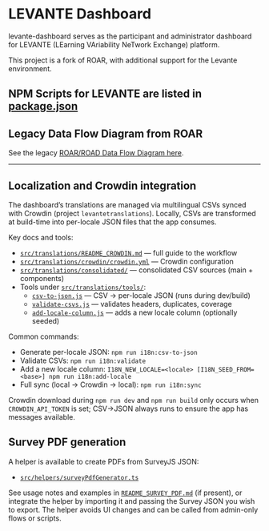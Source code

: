 # LEVANTE Dashboard

levante-dashboard serves as the participant and administrator dashboard for LEVANTE (LEarning VAriability NeTwork Exchange) platform.

This project is a fork of ROAR, with additional support for the Levante environment.

## NPM Scripts for LEVANTE are listed in [package.json](./package.json)

## Legacy Data Flow Diagram from ROAR

See the legacy [ROAR/ROAD Data Flow Diagram here](https://miro.com/app/board/uXjVNY-_qDA=/?share_link_id=967374624080).

---

## Localization and Crowdin integration

The dashboard’s translations are managed via multilingual CSVs synced with Crowdin (project `levantetranslations`). Locally, CSVs are transformed at build-time into per-locale JSON files that the app consumes.

Key docs and tools:

- [`src/translations/README_CROWDIN.md`](./src/translations/README_CROWDIN.md) — full guide to the workflow
- [`src/translations/crowdin/crowdin.yml`](./src/translations/crowdin/crowdin.yml) — Crowdin configuration
- [`src/translations/consolidated/`](./src/translations/consolidated/) — consolidated CSV sources (main + components)
- Tools under [`src/translations/tools/`](./src/translations/tools/):
  - [`csv-to-json.js`](./src/translations/tools/csv-to-json.js) — CSV → per-locale JSON (runs during dev/build)
  - [`validate-csvs.js`](./src/translations/tools/validate-csvs.js) — validates headers, duplicates, coverage
  - [`add-locale-column.js`](./src/translations/tools/add-locale-column.js) — adds a new locale column (optionally seeded)

Common commands:

- Generate per-locale JSON: `npm run i18n:csv-to-json`
- Validate CSVs: `npm run i18n:validate`
- Add a new locale column: `I18N_NEW_LOCALE=<locale> [I18N_SEED_FROM=<base>] npm run i18n:add-locale`
- Full sync (local → Crowdin → local): `npm run i18n:sync`

Crowdin download during `npm run dev` and `npm run build` only occurs when `CROWDIN_API_TOKEN` is set; CSV→JSON always runs to ensure the app has messages available.

## Survey PDF generation

A helper is available to create PDFs from SurveyJS JSON:

- [`src/helpers/surveyPdfGenerator.ts`](./src/helpers/surveyPdfGenerator.ts)

See usage notes and examples in [`README_SURVEY_PDF.md`](./README_SURVEY_PDF.md) (if present), or integrate the helper by importing it and passing the Survey JSON you wish to export. The helper avoids UI changes and can be called from admin-only flows or scripts.
